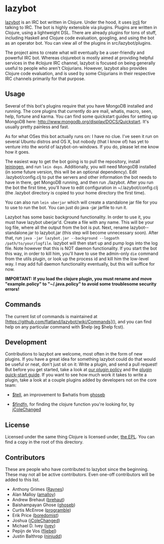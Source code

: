 # lazybot

[lazybot](http://github.com/Raynes/lazybot) is an IRC bot written in Clojure. Under the hood, it uses [irclj](http://github.com/Raynes/irclj) for talking to IRC. The bot is highly extensible via plugins. Plugins are written in Clojure, using a lightweight DSL. There are already plugins for tons of stuff, including Haskell and Clojure code evaluation, googling, and using the bot as an operator bot. You can view all of the plugins in src/lazybot/plugins.

The project aims to create what will eventually be a user-friendly and powerful IRC bot. Whereas clojurebot is mostly aimed at providing helpful services in the #clojure IRC channel, lazybot is focused on being generally useful to people who aren't Clojurians. However, lazybot also provides Clojure code evaluation, and is used by some Clojurians in their respective IRC channels primarily for that purpose.

## Usage 

Several of this bot's plugins require that you have MongoDB installed and running. The core plugins that currently do are mail, whatis, macro, seen, help, fortune and karma. You can find some quickstart guides for setting up MongoDB here: http://www.mongodb.org/display/DOCS/Quickstart. It's usually pretty painless and fast.

As for what OSes this bot actually runs on: I have no clue. I've seen it run on several Ubuntu distros and OS X, but nobody (that I know of) has yet to venture into the world of lazybot-on-windows. If you do, please let me know how it goes.

The easiest way to get the bot going is to pull the repository, install [leiningen](http://github.com/technomancy/leiningen), and run `lein deps`. Additionally, you will need MongoDB installed (in some future version, this will be an optional dependency). Edit .lazybot/config.clj to put the servers and other information the bot needs to have in there, get MongoDB running, and then run ./lazybot. After you run the bot the first time, you'll have to edit configuration in ~/.lazybot/config.clj (the .lazybot directory is copied to your home directory the first time).

You can also run `lein uberjar` which will create a standalone jar file for you to use to run the bot. You can just do java -jar jarfile to run it.

Lazybot has some basic background functionality. In order to use it, you must have lazybot uberjar'd. Create a file with any name. This will be your log file, where all the output from the bot is put. Next, rename lazybot-<version>-standalone.jar to lazybot.jar (this step will become unnecessary soon). After that, run `java -jar lazybot.jar --background --logpath /path/to/your/logfile`. lazybot will then start up and pump logs into the log file. Note however that this is NOT daemon functionality. If you start the bot this way, in order to kill him, you'll have to use the admin-only `die` command from the utils plugin, or look up the process id and kill him the low-level way. I may add full daemon functionality eventually, but this will suffice for now.

**IMPORTANT: If you load the clojure plugin, you must rename and move "example.policy" to "~/.java.policy" to avoid some troublesome security errors!**


## Commands

The current list of commands is maintained at [https://github.com/flatland/lazybot/wiki/Commands](), and you can find help on any particular command with $help <command> (eg $help fcst).

## Development

Contributions to lazybot are welcome, most often in the form of new plugins. If you have a great idea for something lazybot could do that would be useful or neat, don't just sit on it: Write a plugin, and send a pull request! But before you get started, take a look at [our plugin policy][before-plugin] and the [plugin quick-start guide][plugin-guide]. If you want to see how much work it takes to write a plugin, take a look at a couple plugins added by developers not on the core team:

* [$tell][], an improvement to $whatis from [ghoseb][]

* [$findfn][], for finding the clojure function you're looking for, by [jColeChanged][]

## License

Licensed under the same thing Clojure is licensed under, [the EPL](http://www.eclipse.org/legal/epl-v10.html). You can find a copy in the root of this directory.


[before-plugin]: https://github.com/flatland/lazybot/wiki/Read-this-before-writing-your-plugin
[plugin-guide]: https://github.com/flatland/lazybot/wiki/Plugin-quick-start-guide
[$findfn]: https://github.com/flatland/lazybot/compare/544566f7ee740731ca69...da4fcae5f3afe6cc9e6c
[$tell]: https://github.com/flatland/lazybot/commit/b94c36c52271766c07de9f6bfb7c4d2a429ba498
[ghoseb]: https://github.com/ghoseb
[jColeChanged]: https://github.com/jColeChanged

## Contributors

These are people who have contributed to lazybot since the beginning. These may not all be active contributors. Even one-off contributors will be added to this list.

* Anthony Grimes ([Raynes](https://github.com/Raynes))
* Alan Malloy ([amalloy](https://github.com/amalloy))
* Andrew Brehaut ([brehaut](https://github.com/brehaut))
* Baishampayan Ghose ([ghoseb](https://github.com/ghoseb))
* Curtis McEnroe ([programble](https://github.com/programble))
* Erik Price ([boredomist](https://github.com/boredomist))
* Joshua ([jColeChanged](https://github.com/jColeChanged))
* Michael D. Ivey ([ivey](https://github.com/ivey))
* Pepijn de Vos ([fliebel](https://github.com/fliebel))
* Justin Balthrop ([ninjudd](https://github.com/ninjudd))
